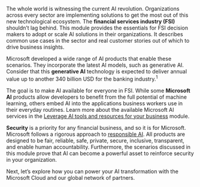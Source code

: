 The whole world is witnessing the current AI revolution. Organizations across every sector are implementing solutions to get the most out of this new technological ecosystem. The **financial services industry (FSI)** shouldn’t lag behind. This module provides the essentials for FSI decision makers to adopt or scale AI solutions in their organizations. It describes common use cases in the sector and real customer stories out of which to drive business insights.

Microsoft developed a wide range of AI products that enable these scenarios. They incorporate the latest AI models, such as generative AI. Consider that this **generative AI** technology is expected to deliver annual value up to another 340 billion USD for the banking industry.<sup>1</sup>

The goal is to make AI available for everyone in FSI. While some **Microsoft AI** products allow developers to benefit from the full potential of machine learning, others embed AI into the applications business workers use in their everyday routines. Learn more about the available Microsoft AI services in the [Leverage AI tools and resources for your business](/training/modules/leverage-ai-tools/) module.

**Security** is a priority for any financial business, and so it is for Microsoft. Microsoft follows a rigorous approach to [responsible AI](https://www.microsoft.com/ai/responsible-ai). All products are designed to be fair, reliable, safe, private, secure, inclusive, transparent, and enable human accountability. Furthermore, the scenarios discussed in this module prove that AI can become a powerful asset to reinforce security in your organization.

Next, let’s explore how you can power your AI transformation with the Microsoft Cloud and our global network of partners.


